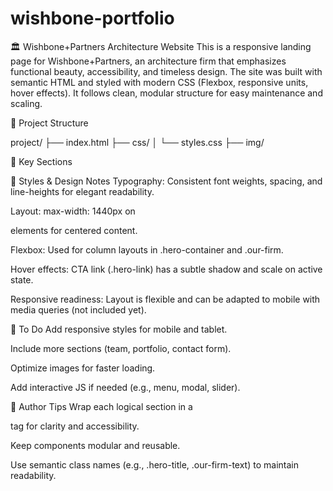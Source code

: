 # wishbone-portfolio

🏛️ Wishbone+Partners Architecture Website
This is a responsive landing page for Wishbone+Partners, an architecture firm that emphasizes functional beauty, accessibility, and timeless design. The site was built with semantic HTML and styled with modern CSS (Flexbox, responsive units, hover effects). It follows clean, modular structure for easy maintenance and scaling.

🔧 Project Structure

project/
├── index.html
├── css/
│ └── styles.css
├── img/

📄 Key Sections

💅 Styles & Design Notes
Typography: Consistent font weights, spacing, and line-heights for elegant readability.

Layout: max-width: 1440px on <section> elements for centered content.

Flexbox: Used for column layouts in .hero-container and .our-firm.

Hover effects: CTA link (.hero-link) has a subtle shadow and scale on active state.

Responsive readiness: Layout is flexible and can be adapted to mobile with media queries (not included yet).

📌 To Do
Add responsive styles for mobile and tablet.

Include more sections (team, portfolio, contact form).

Optimize images for faster loading.

Add interactive JS if needed (e.g., menu, modal, slider).

🧠 Author Tips
Wrap each logical section in a <section> tag for clarity and accessibility.

Keep components modular and reusable.

Use semantic class names (e.g., .hero-title, .our-firm-text) to maintain readability.
